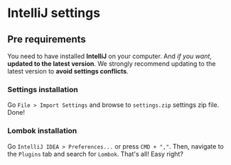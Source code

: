 # IntelliJ settings

## Pre requirements

You need to have installed **IntelliJ** on your computer. And *if you want*, **updated to the latest version**. We strongly recommend updating to the latest version to **avoid settings conflicts**.

### Settings installation

Go `File > Import Settings` and browse to `settings.zip` settings zip file. Done!

### Lombok installation

Go `IntelliJ IDEA > Preferences...` or press `CMD + ","`. Then, navigate to the `Plugins` tab and search for `Lombok`. That's all! Easy right?